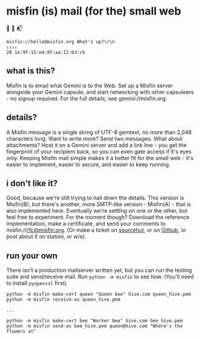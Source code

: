 misfin (is) mail (for the) small web
====================================

💬 📯 📬

    misfin://hello@misfin.org What's up?\r\n
    ↓↓↓↓
    20 1e:9f:11:e4:8f:aa:12:b3:cb

what is this?
-------------
Misfin is to email what Gemini is to the Web. Set up a Misfin server alongside your Gemini capsule, and start networking with other capsuleers - no signup required. For the full details, see gemini://misfin.org.

details?
--------
A Misfin message is a single string of UTF-8 gemtext, no more than 2,048 characters long. Want to write more? Send two messages. What about attachments? Host it on a Gemini server and add a link line - you get the fingerprint of your recipient back, so you can even gate access if it's eyes only.
Keeping Misfin mail simple makes it a better fit for the small web - it's easier to implement, easier to secure, and easier to keep running. 

i don't like it?
----------------
Good, because we're still trying to nail down the details. This version is Misfin(B), but there's another, more SMTP-like version - Misfin(A) - that is also implemented here. Eventually we're settling on one or the other, but feel free to experiment.
For the moment though? Download the reference implementation, make a certificate, and send your comments to misfin://rfc@misfin.org. (Or make a ticket on [sourcehut](https://todo.sr.ht/~lem/misfin-rfc), or on [Github](https://github.com/JCLemme/misfin), or post about it on station, or w/e).

run your own
------------
There isn't a production mailserver written yet, but you can run the testing suite and send/receive mail. Run `python -m misfin` to see how. (You'll need to install `pyopenssl` first).

    python -m misfin make-cert queen "Queen bee" hive.com queen_hive.pem
    python -m misfin receive-as queen_hive.pem

    ...

    python -m misfin make-cert bee "Worker bee" hive.com bee_hive.pem
    python -m misfin send-as bee_hive.pem queen@hive.com "Where's the flowers at"
